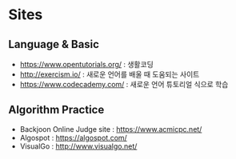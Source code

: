 # Sites

## Language & Basic
- https://www.opentutorials.org/ : 생활코딩
- http://exercism.io/ : 새로운 언어를 배울 때 도움되는 사이트
- https://www.codecademy.com/ : 새로운 언어 튜토리얼 식으로 학습


## Algorithm Practice
- Backjoon Online Judge site : https://www.acmicpc.net/
- Algospot : https://algospot.com/
- VisualGo : http://www.visualgo.net/
